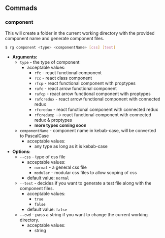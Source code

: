 ## Commads

### component

This will create a folder in the current working directory with the provided component name and generate component files.

```bash
$ rg component <type> <componentName> [css] [test]
```

- **Arguments:**
  - `type` - the type of component
    - acceptable values:
      - `rfc` - react functional component
      - `rcc` - react class component
      - `rfcp` - react functional component with proptypes
      - `rafc` - react arrow functional component
      - `rafcp` - react arrow functional component with proptypes
      - `rafcredux` - react arrow functional component with connected redux
      - `rfcredux` - react functional component with connected redux
      - `rfcreduxp` --> react functional component with connected redux & proptypes
      - **more types coming soon**
  - `componentName` - component name in kebab-case, will be converted to PascalCase
    - acceptable values:
      - any type as long as it is kebab-case
- **Options:**
  - `--css` - type of css file
    - acceptable values:
      - `normal` - a general css file
      - `modular` - modular css files to allow scoping of css
    - default value: `normal`
  - `--test` - decides if you want to generate a test file along with the component files.
    - acceptable values:
      - `true`
      - `false`
    - default value: `false`
  - `--cwd` - pass a string if you want to change the current working directory.
    - acceptable values:
      - string
